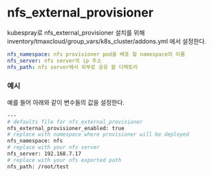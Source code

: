 # nfs_external_provisioner

kubespray로 nfs_external_provisioner 설치를 위해 inventory/tmaxcloud/group_vars/k8s_cluster/addons.yml 에서 설정한다.

```yml
nfs_namespace: nfs provisioner pod을 배포 할 namespace의 이름
nfs_server: nfs server의 ip 주소
nfs_path: nfs server에서 외부로 공유 할 디렉토리
```

### 예시

예를 들어 아래와 같이 변수들의 값을 설정한다.

```bash
---
# defaults file for nfs_external_provisioner
nfs_external_provisioner_enabled: true
# replace with namespace where provisioner will be deployed
nfs_namespace: nfs
# replace with your nfs server
nfs_server: 192.168.7.17
# replace with your nfs exported path
nfs_path: /root/test

```


